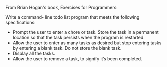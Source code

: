 From Brian Hogan's book, Exercises for Programmers:

Write a command- line todo list program that meets the following specifications:
* Prompt the user to enter a chore or task. Store the task in a permanent location so that the task persists when the program is restarted.
* Allow the user to enter as many tasks as desired but stop entering tasks by entering a blank task. Do not store the blank task.
* Display all the tasks.
* Allow the user to remove a task, to signify it’s been
completed.
